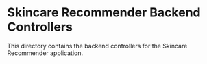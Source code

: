 # Skincare Recommender Backend Controllers

This directory contains the backend controllers for the Skincare Recommender application.